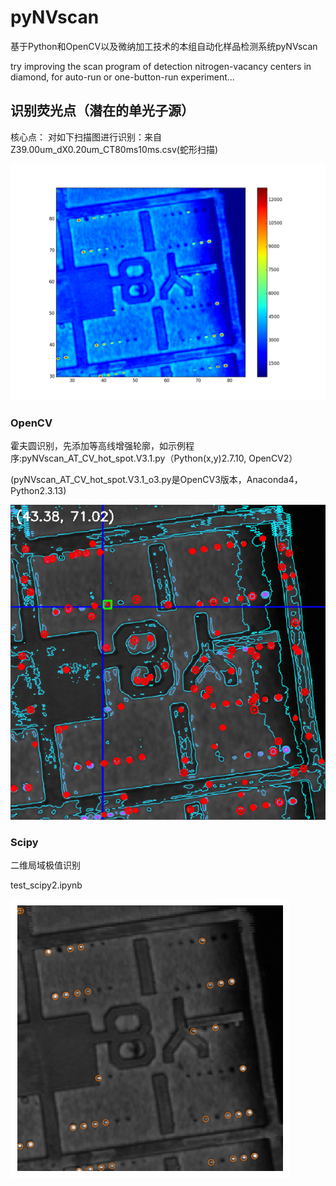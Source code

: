 # pyNVscan
基于Python和OpenCV以及微纳加工技术的本组自动化样品检测系统pyNVscan

try improving the scan program of detection nitrogen-vacancy centers in diamond, for auto-run or one-button-run experiment...

## 识别荧光点（潜在的单光子源）
核心点：
对如下扫描图进行识别：来自Z39.00um_dX0.20um_CT80ms10ms.csv(蛇形扫描)

![Scan_pre](Z39.00um_dX0.20um_CT80ms10ms.csv.png "Scan")

### OpenCV
霍夫圆识别，先添加等高线增强轮廓，如示例程序:pyNVscan_AT_CV_hot_spot.V3.1.py（Python(x,y)2.7.10, OpenCV2）

(pyNVscan_AT_CV_hot_spot.V3.1_o3.py是OpenCV3版本，Anaconda4，Python2.3.13)

![OpenCV_out](mpl_Hough_screenshot_Z39_2.png "OpenCV2")

### Scipy
二维局域极值识别

test_scipy2.ipynb

![Scipy_out](index_TP-21.png "OpenCV2")

